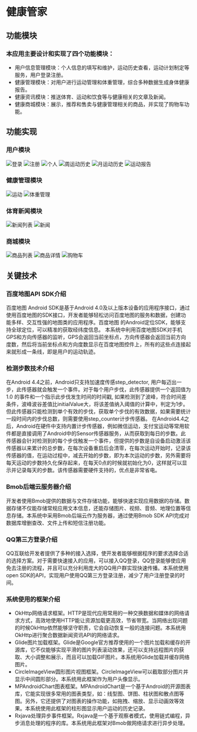 # 健康管家

## 功能模块
### 本应用主要设计和实现了四个功能模块：
- 用户信息管理模块：个人信息的填写和维护，运动历史查看，运动计划制定等服务，用户登录注册。
- 健康管理模块：对用户进行运动管理和体重管理，综合多种数据生成身体健康报告。
- 健康资讯模块：推送体育、运动和饮食等与健康相关的文章及新闻。
- 健康商城模块：展示，推荐和售卖与健康管理相关的商品，并实现了购物车功能。

## 功能实现
### 用户模块
![登录](https://raw.github.com/plzspara/image/raw/master/healthManager/login.jpg)
![注册](https://raw.github.com/plzspara/image/raw/master/healthManager/register.jpg?token=AIBNGWO44LYTSBDMKFHYSVS46XIE4)
![个人](https://raw.github.com/plzspara/image/raw/master/healthManager/personal.jpg?token=AIBNGWKQJEELK3HJDMAVFYS46XIDK)
![周运动历史](https://raw.github.com/plzspara/image/raw/master/healthManager/week_sportHis.jpg?token=AIBNGWLMGSPP4WLOMPDJMGC46XIIK)
![月运动历史](https://raw.github.com/plzspara/image/raw/master/healthManager/month_sportHis.jpg?token=AIBNGWIOE2ZYJEGVUYZ3UNK46XH4K)
![运动报告](https://raw.github.com/plzspara/image/raw/master/healthManager/healthReport.jpg?token=AIBNGWNBSCCQ4VVTBJFDWW246XHZK)

### 健康管理模块
![运动](https://raw.github.com/plzspara/image/raw/master/healthManager/run.jpg?token=AIBNGWMV7R5RRRU6F7ONFKS46XIGA)
![体重管理](https://raw.github.com/plzspara/image/raw/master/healthManager/weight.jpg?token=AIBNGWKK5GVSEZFF2NHSRAK46XIJI)

### 体育新闻模块
![新闻列表](https://raw.github.com/plzspara/image/raw/master/healthManager/newsList.jpg?token=AIBNGWKXHDQA4UBTOKOTLAK46XIB6)
![新闻](https://raw.github.com/plzspara/image/raw/master/healthManager/news.jpg?token=AIBNGWNOYD2LN6E3OQ25UP246XH7E)

### 商城模块
![商品列表](https://raw.githubusercontent.com/plzspara/image/master/healthManager/goods.jpg?token=AIBNGWNL4SZW4EIJX3LWGOK46XJ2G)
![商品详情](https://raw.githubusercontent.com/plzspara/image/master/healthManager/goodsDe.jpg?token=AIBNGWOM7YFWHUI5XV3RNMC46XKCC)
![购物车](https://raw.githubusercontent.com/plzspara/image/master/healthManager/healthReport.jpg?token=AIBNGWIJE6DHGPAZUIKX2HC46XKDQ)


## 关键技术
### 百度地图API SDK介绍
百度地图 Android SDK是基于Android 4.0及以上版本设备的应用程序接口，通过使用百度地图的SDK接口，开发者能够轻松访问百度地图的服务和数据，创建功能多样、交互性强的地图类的应用程序。百度地图 的Android定位SDK，能够支持全球定位，可以精准的获取经纬度信息。
本系统中利用百度地图SDK对手机GPS和方向传感器的监听，GPS会返回当前坐标点，方向传感器会返回当前方向度数，然后将当前坐标点和方向度数显示在百度地图控件上，所有的这些点连接起来就形成一条线，即是用户的运动轨迹。

### 检测步数技术介绍
在Android 4.4之前，Android只支持加速度传感step_detector, 用户每迈出一步，此传感器就会触发一个事件。对于每个用户步伐，此传感器提供一个返回值为 1.0 的事件和一个指示此步伐发生时间的时间戳, 如果检测到了波峰，符合时间差条件，波峰波谷差值比initialValue大，将该差值纳入阈值的计算中，判定为1步。但此传感器只能检测到单个有效的步伐，获取单个步伐的有效数据，如果需要统计一段时间内的步伐总数，则需要使用step_counter计步传感器。
在Android4.4之后，Android在硬件中支持内置计步传感器，例如微信运动，支付宝运动等常用软件都是直接调用了Android中的Sensor传感器服务，从而获取到每日的步数。此传感器会针对检测到的每个步伐触发一个事件，但提供的步数是自设备启动激活该传感器以来累计的总步数，在每次设备重启后会清零，在每次运动开始时，记录该传感器的值，在运动过程中，减去开始的步数，即为本次运动的步数，另外需要将每天运动的步数持久化保存起来，在每天0点的时候就初始化为0，这样就可以显示并记录每天的步数。该传感器需要硬件支持的，优点是非常省电。

### Bmob后端云服务器介绍
开发者使用Bmob提供的数据与文件存储功能，能够快速实现应用数据的存储。数据存储不仅能存储常规应用文本信息，还能存储图片、视频、音频、地理位置等信息存储。本系统中采用Bmob后端云作为服务器，通过使用Bmob SDK API完成对数据库增删查改、文件上传和短信注册功能。

### QQ第三方登录介绍
QQ互联给开发者提供了多种的接入选择，使开发者能够根据程序的要求选择合适的选择方案。对于需要快速接入的应用，可以接入QQ登录，QQ登录能够使应用免去注册的流程，并且可以充分利用庞大的QQ用户群实现快速传播。本系统使用open SDK的API，实现用户使用QQ第三方登录注册，减少了用户注册登录的时间。

### 系统使用的框架介绍
- OkHttp网络请求框架。HTTP是现代应用常用的一种交换数据和媒体的网络请求方式，高效地使用HTTP能让资源加载更高效，节省带宽。当网络出现问题的时候OkHttp依然能够坚守职责，它会自动恢复一般的连接问题。本系统用OkHttp进行聚合数据新闻资讯API的网络请求。
- Glide图片加载框架。Glide是Google官方推荐使用的一个图片加载和缓存的开源库，它不仅能够实现平滑的图片列表滚动效果，还可以支持远程图片的获取、大小调整和展示，而且可以加载GIF图片。本系统用Glide加载并缓存网络图片。
- CircleImageView圆形图片视图框架。CircleImageView可以截取部分图片并显示中间圆形部分。本系统用此框架作为用户头像显示。
- MPAndroidChart图表框架。MPAndroidChart是一个基于Android的开源图表库，它能实现很多常用的图表类型，如：线型图、饼图、柱状图和散点图等图。另外，它还提供了对图表的操作功能，如拖拽、缩放、显示动画效等效果。本系统使用此框架的柱形图显示用户运动的历史记录。
- Rxjava处理异步事件框架。Rxjava是一个基于观察者模式，使用链式编程，异步消息处理的程序的库。本系统用此框架对Bmob做网络请求进行异步处理。
